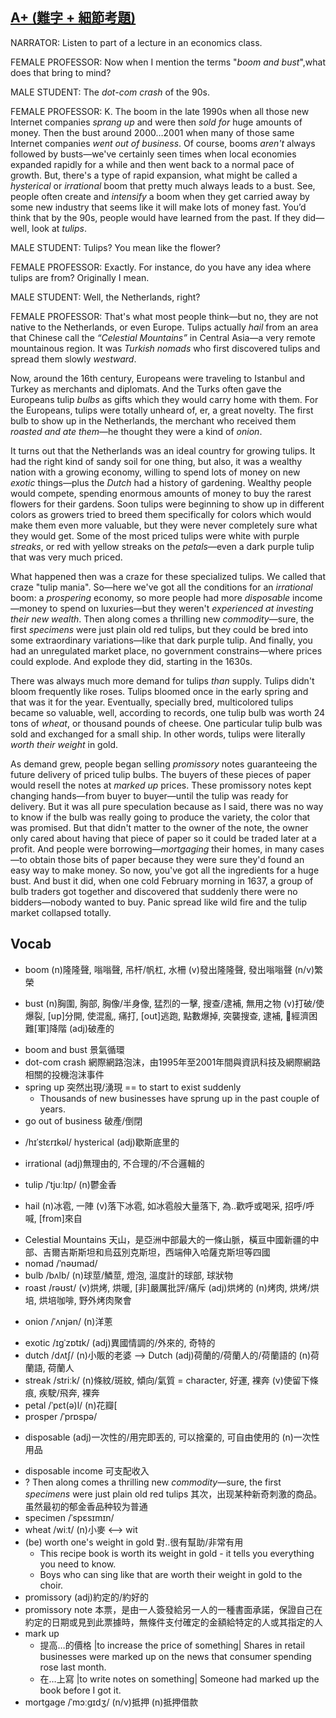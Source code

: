 ## [A+ (難字 + 細節考題)](https://img.kmf.com/toefl/listening/audio/febac9743d1306f14f176022fcb22d4e.mp3)

NARRATOR: Listen to part of a lecture in an economics class.

FEMALE PROFESSOR: Now when I mention the terms "*boom and bust*",what does that bring to mind?

MALE STUDENT: The *dot-com crash* of the 90s.

FEMALE PROFESSOR: K. The boom in the late 1990s when all those new Internet companies *sprang up* and were then *sold for* huge amounts of money. Then the bust around 2000…2001 when many of those same Internet companies *went out of business*. Of course, booms *aren't* always followed by busts—we've certainly seen times when local economies expanded rapidly for a while and then went back to a normal pace of growth. But, there's a type of rapid expansion, what might be called a *hysterical* or *irrational* boom that pretty much always leads to a bust. See, people often create and *intensify* a boom when they get carried away by some new industry that seems like it will make lots of money fast. You’d think that by the 90s, people would have learned from the past. If they did—well, look at *tulips*.

MALE STUDENT: Tulips? You mean like the flower?

FEMALE PROFESSOR: Exactly. For instance, do you have any idea where tulips are from? Originally I mean.

MALE STUDENT: Well, the Netherlands, right?

FEMALE PROFESSOR: That's what most people think—but no, they are not native to the Netherlands, or even Europe. Tulips actually *hail* from an area that Chinese call the *“Celestial Mountains”* in Central Asia—a very remote mountainous region. It was *Turkish* *nomads* who first discovered tulips and spread them slowly *westward*.

Now, around the 16th century, Europeans were traveling to Istanbul and Turkey as merchants and diplomats. And the Turks often gave the Europeans tulip *bulbs* as gifts which they would carry home with them. For the Europeans, tulips were totally unheard of, er, a great novelty. The first bulb to show up in the Netherlands, the merchant who received them *roasted and ate them*—he thought they were a kind of *onion*.

It turns out that the Netherlands was an ideal country for growing tulips. It had the right kind of sandy soil for one thing, but also, it was a wealthy nation with a growing economy, willing to spend lots of money on new *exotic* things—plus the *Dutch* had a history of gardening. Wealthy people would compete, spending enormous amounts of money to buy the rarest flowers for their gardens. Soon tulips were beginning to show up in different colors as growers tried to breed them specifically for colors which would make them even more valuable, but they were never completely sure what they would get. Some of the most priced tulips were white with purple *streaks*, or red with yellow streaks on the *petals*—even a dark purple tulip that was very much priced.

What happened then was a craze for these specialized tulips. We called that craze "tulip mania". So—here we've got all the conditions for an *irrational* boom: a *prospering* economy, so more people had more *disposable* income—money to spend on luxuries—but they weren't *experienced at investing their new wealth*. Then along comes a thrilling new *commodity*—sure, the first *specimens* were just plain old red tulips, but they could be bred into some extraordinary variations—like that dark purple tulip. And finally, you had an unregulated market place, no government constrains—where prices could explode. And explode they did, starting in the 1630s.

There was always much more demand for tulips *than* supply. Tulips didn't bloom frequently like roses. Tulips bloomed once in the early spring and that was it for the year. Eventually, specially bred, multicolored tulips became so valuable, well, according to records, one tulip bulb was worth 24 tons of *wheat*, or thousand pounds of cheese. One particular tulip bulb was sold and exchanged for a small ship. In other words, tulips were literally *worth their weight* in gold.

As demand grew, people began selling *promissory* notes guaranteeing the future delivery of priced tulip bulbs. The buyers of these pieces of paper would resell the notes at *marked up* prices. These promissory notes kept changing hands—from buyer to buyer—until the tulip was ready for delivery. But it was all pure speculation because as I said, there was no way to know if the bulb was really going to produce the variety, the color that was promised. But that didn't matter to the owner of the note, the owner only cared about having that piece of paper so it could be traded later at a profit. And people were borrowing—*mortgaging* their homes, in many cases—to obtain those bits of paper because they were sure they'd found an easy way to make money. So now, you've got all the ingredients for a huge bust. And bust it did, when one cold February morning in 1637, a group of bulb traders got together and discovered that suddenly there were no bidders—nobody wanted to buy. Panic spread like wild fire and the tulip market collapsed totally.

## Vocab
* boom (n)隆隆聲, 嗡嗡聲, 吊杆/帆杠, 水柵 (v)發出隆隆聲, 發出嗡嗡聲 (n/v)繁榮
+ bust (n)胸圍, 胸部, 胸像/半身像, 猛烈的一擊, 搜查/逮補, 無用之物 (v)打破/使爆裂, [up]分開, 使混亂, 痛打, [out]逃跑, 點數爆掉, 突襲搜查, 逮補, 經濟困難[軍]降階 (adj)破產的
- boom and bust 景氣循環
- dot-com crash 網際網路泡沫，由1995年至2001年間與資訊科技及網際網路相關的投機泡沫事件
- spring up 突然出現/湧現 == to start to exist suddenly
	- Thousands of new businesses have sprung up in the past couple of years.
- go out of business 破產/倒閉
* /hɪˈstɛrɪkəl/ hysterical (adj)歇斯底里的
+ irrational (adj)無理由的, 不合理的/不合邏輯的
- tulip /ˈtjuːlɪp/ (n)鬱金香
+ hail (n)冰雹, 一陣 (v)落下冰雹, 如冰雹般大量落下, 為..歡呼或喝采, 招呼/呼喊, [from]來自
- Celestial Mountains 天山，是亞洲中部最大的一條山脈，橫亘中國新疆的中部、吉爾吉斯斯坦和烏茲別克斯坦，西端伸入哈薩克斯坦等四國
- nomad /ˈnəʊmad/ 
- bulb /bʌlb/ (n)球莖/鱗莖, 燈泡, 溫度計的球部, 球狀物
- roast /rəʊst/ (v)烘烤, 烘暖, [非]嚴厲批評/痛斥 (adj)烘烤的 (n)烤肉, 烘烤/烘培, 烘培咖啡, 野外烤肉聚會
+ onion /ˈʌnjən/ (n)洋蔥
- exotic /ɪɡˈzɒtɪk/ (adj)異國情調的/外來的, 奇特的
- dutch /dʌtʃ/ (n)小販的老婆 --> Dutch (adj)荷蘭的/荷蘭人的/荷蘭語的 (n)荷蘭語, 荷蘭人
- streak /striːk/ (n)條紋/斑紋, 傾向/氣質 = character, 好運, 裸奔 (v)使留下條痕, 疾駛/飛奔, 裸奔
- petal /ˈpɛt(ə)l/ (n)花瓣[
- prosper /ˈprɒspə/ 
* disposable (adj)一次性的/用完即丟的, 可以捨棄的, 可自由使用的 (n)一次性用品
- disposable income 可支配收入
- ? Then along comes a thrilling new *commodity*—sure, the first *specimens* were just plain old red tulips 其次，出现某种新奇刺激的商品。虽然最初的郁金香品种较为普通
- specimen /ˈspɛsɪmɪn/ 
- wheat /wiːt/ (n)小麥 <--> wit
- (be) worth one's weight in gold 對..很有幫助/非常有用
	- This recipe book is worth its weight in gold - it tells you everything you need to know.
	- Boys who can sing like that are worth their weight in gold to the choir.
- promissory (adj)約定的/約好的
- promissory note 本票，是由一人簽發給另一人的一種書面承諾，保證自己在約定的日期或見到此票據時，無條件支付確定的金額給特定的人或其指定的人
- mark up
	- 提高…的價格 |to increase the price of something| Shares in retail businesses were marked up on the news that consumer spending rose last month.
	- 在…上寫 |to write notes on something| Someone had marked up the book before I got it.
- mortgage /ˈmɔːɡɪdʒ/ (n/v)抵押 (n)抵押借款